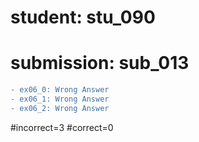 # student: stu_090
# submission: sub_013

```diff
- ex06_0: Wrong Answer
- ex06_1: Wrong Answer
- ex06_2: Wrong Answer
```
#incorrect=3
#correct=0
